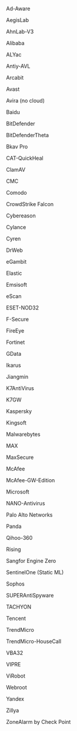 Ad-Aware


AegisLab


AhnLab-V3


Alibaba


ALYac


Antiy-AVL


Arcabit


Avast


Avira (no cloud)


Baidu


BitDefender


BitDefenderTheta


Bkav Pro


CAT-QuickHeal


ClamAV


CMC


Comodo


CrowdStrike Falcon


Cybereason


Cylance


Cyren


DrWeb


eGambit


Elastic


Emsisoft


eScan


ESET-NOD32


F-Secure


FireEye


Fortinet


GData


Ikarus


Jiangmin


K7AntiVirus


K7GW


Kaspersky


Kingsoft


Malwarebytes


MAX


MaxSecure


McAfee


McAfee-GW-Edition


Microsoft


NANO-Antivirus


Palo Alto Networks


Panda


Qihoo-360


Rising


Sangfor Engine Zero


SentinelOne (Static ML)


Sophos


SUPERAntiSpyware


TACHYON


Tencent


TrendMicro


TrendMicro-HouseCall


VBA32


VIPRE


ViRobot


Webroot


Yandex


Zillya


ZoneAlarm by Check Point
